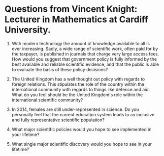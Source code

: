 # Questions from Vincent Knight: Lecturer in Mathematics at Cardiff University.

1. With modern technology the amount of knowledge available to all is ever increasing. Sadly, a wide range of scientific work, often paid for by the taxpayer, is published in journals that charge very large access fees. How would you suggest that government policy is fully informed by the best available and reliable scientific evidence, and that the public is able to evaluate the basis of these policy decisions?

2. The United Kingdom has a well thought out policy with regards to foreign relations. This stipulates the role of the country within the international community with regards to things like defence and aid. What do you feel should be the United Kingdom's role within the international scientific community?

3. In 2014, females are still under-represented in science. Do you personally feel that the current education system leads to an inclusive and fully representative scientific population?

4. What major scientific policies would you hope to see implemented in your lifetime?

5. What single major scientific discovery would you hope to see in your lifetime?
